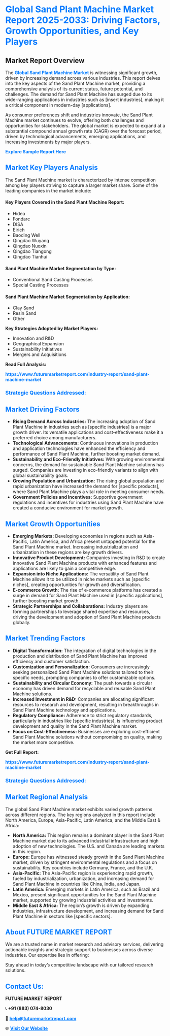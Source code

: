 <h1 style="color: #007BFF;">Global Sand Plant Machine Market Report 2025-2033: Driving Factors, Growth Opportunities, and Key Players</h1>

<section id="overview">
<h2>Market Report Overview</h2>
<p>The <a href="https://www.futuremarketreport.com/industry-report/sand-plant-machine-market" style="color: #007BFF; text-decoration: none;"><strong>Global Sand Plant Machine Market</strong></a> is witnessing significant growth, driven by increasing demand across various industries. This report delves into the key aspects of the Sand Plant Machine market, providing a comprehensive analysis of its current status, future potential, and challenges. The demand for Sand Plant Machine has surged due to its wide-ranging applications in industries such as [insert industries], making it a critical component in modern-day [applications].</p>
<p>As consumer preferences shift and industries innovate, the Sand Plant Machine market continues to evolve, offering both challenges and opportunities for stakeholders. The global market is expected to expand at a substantial compound annual growth rate (CAGR) over the forecast period, driven by technological advancements, emerging applications, and increasing investments by major players.</p>
</section>

<section id="overview">
<p><a href="https://www.futuremarketreport.com/request-sample/reportId=57009" style="color: #007BFF; text-decoration: none;"><strong>Explore Sample Report Here</strong></a></p>
</section>

<section id="key-players">
<h2 style="color: #007BFF;">Market Key Players Analysis</h2>
<p>The Sand Plant Machine market is characterized by intense competition among key players striving to capture a larger market share. Some of the leading companies in the market include:</p>
<h4>Key Players Covered in the Sand Plant Machine Report:</h4>
<ul><li>Hidea</li><li>Fondarc</li><li>DISA</li><li>Eirich</li><li>Baoding Well</li><li>Qingdao Wuyang</li><li>Qingdao Nuoxin</li><li>Qingdao Tiangong</li><li>Qingdao Tianhui</li></ul>
<h4>Sand Plant Machine Market Segmentation by Type:</h4>
<ul><li>Conventional Sand Casting Processes</li><li>Special Casting Processes</li></ul>

<h4>Sand Plant Machine Market Segmentation by Application:</h4>
<ul><li>Clay Sand</li><li>Resin Sand</li><li>Other</li></ul>
<p><strong>Key Strategies Adopted by Market Players:</strong></p>
<ul>
<li>Innovation and R&D</li>
<li>Geographical Expansion</li>
<li>Sustainability Initiatives</li>
<li>Mergers and Acquisitions</li>
</ul>
</section>

<section>
<p><strong>Read Full Analysis: </strong></p><a href="https://www.futuremarketreport.com/industry-report/sand-plant-machine-market" style="color: #007BFF; text-decoration: none;"><strong>https://www.futuremarketreport.com/industry-report/sand-plant-machine-market</strong></a>
<h3 style="color: #007BFF;">Strategic Questions Addressed:</h3>
</section>

<section id="driving-factors">
<h2 style="color: #007BFF;">Market Driving Factors</h2>
<ul>
<li><strong>Rising Demand Across Industries:</strong> The increasing adoption of Sand Plant Machine in industries such as [specific industries] is a major growth driver. Its versatile applications and cost-effectiveness make it a preferred choice among manufacturers.</li>
<li><strong>Technological Advancements:</strong> Continuous innovations in production and application technologies have enhanced the efficiency and performance of Sand Plant Machine, further boosting market demand.</li>
<li><strong>Sustainability and Eco-Friendly Initiatives:</strong> With growing environmental concerns, the demand for sustainable Sand Plant Machine solutions has surged. Companies are investing in eco-friendly variants to align with global sustainability goals.</li>
<li><strong>Growing Population and Urbanization:</strong> The rising global population and rapid urbanization have increased the demand for [specific products], where Sand Plant Machine plays a vital role in meeting consumer needs.</li>
<li><strong>Government Policies and Incentives:</strong> Supportive government regulations and incentives for industries using Sand Plant Machine have created a conducive environment for market growth.</li>
</ul>
</section>

<section id="growth-opportunities">
<h2 style="color: #007BFF;">Market Growth Opportunities</h2>
<ul>
<li><strong>Emerging Markets:</strong> Developing economies in regions such as Asia-Pacific, Latin America, and Africa present untapped potential for the Sand Plant Machine market. Increasing industrialization and urbanization in these regions are key growth drivers.</li>
<li><strong>Innovative Product Development:</strong> Companies investing in R&D to create innovative Sand Plant Machine products with enhanced features and applications are likely to gain a competitive edge.</li>
<li><strong>Expansion into Niche Applications:</strong> The versatility of Sand Plant Machine allows it to be utilized in niche markets such as [specific niches], creating opportunities for growth and diversification.</li>
<li><strong>E-commerce Growth:</strong> The rise of e-commerce platforms has created a surge in demand for Sand Plant Machine used in [specific applications], further boosting market growth.</li>
<li><strong>Strategic Partnerships and Collaborations:</strong> Industry players are forming partnerships to leverage shared expertise and resources, driving the development and adoption of Sand Plant Machine products globally.</li>
</ul>
</section>

<section id="trending-factors">
<h2 style="color: #007BFF;">Market Trending Factors</h2>
<ul>
<li><strong>Digital Transformation:</strong> The integration of digital technologies in the production and distribution of Sand Plant Machine has improved efficiency and customer satisfaction.</li>
<li><strong>Customization and Personalization:</strong> Consumers are increasingly seeking personalized Sand Plant Machine solutions tailored to their specific needs, prompting companies to offer customizable options.</li>
<li><strong>Sustainability and Circular Economy:</strong> The push towards a circular economy has driven demand for recyclable and reusable Sand Plant Machine solutions.</li>
<li><strong>Increased Investment in R&D:</strong> Companies are allocating significant resources to research and development, resulting in breakthroughs in Sand Plant Machine technology and applications.</li>
<li><strong>Regulatory Compliance:</strong> Adherence to strict regulatory standards, particularly in industries like [specific industries], is influencing product development and quality in the Sand Plant Machine market.</li>
<li><strong>Focus on Cost-Effectiveness:</strong> Businesses are exploring cost-efficient Sand Plant Machine solutions without compromising on quality, making the market more competitive.</li>
</ul>
</section>

<section>
<p><strong>Get Full Report: </strong></p><a href="https://www.futuremarketreport.com/industry-report/sand-plant-machine-market" style="color: #007BFF; text-decoration: none;"><strong>https://www.futuremarketreport.com/industry-report/sand-plant-machine-market</strong></a>
<h3 style="color: #007BFF;">Strategic Questions Addressed:</h3>
</section>


<section id="regional-analysis">
<h2 style="color: #007BFF;">Market Regional Analysis</h2>
<p>The global Sand Plant Machine market exhibits varied growth patterns across different regions. The key regions analyzed in this report include North America, Europe, Asia-Pacific, Latin America, and the Middle East & Africa:</p>
<ul>
<li><strong>North America:</strong> This region remains a dominant player in the Sand Plant Machine market due to its advanced industrial infrastructure and high adoption of new technologies. The U.S. and Canada are leading markets in this region.</li>
<li><strong>Europe:</strong> Europe has witnessed steady growth in the Sand Plant Machine market, driven by stringent environmental regulations and a focus on sustainability. Key countries include Germany, France, and the U.K.</li>
<li><strong>Asia-Pacific:</strong> The Asia-Pacific region is experiencing rapid growth, fueled by industrialization, urbanization, and increasing demand for Sand Plant Machine in countries like China, India, and Japan.</li>
<li><strong>Latin America:</strong> Emerging markets in Latin America, such as Brazil and Mexico, present significant opportunities for the Sand Plant Machine market, supported by growing industrial activities and investments.</li>
<li><strong>Middle East & Africa:</strong> The region’s growth is driven by expanding industries, infrastructure development, and increasing demand for Sand Plant Machine in sectors like [specific sectors].</li>
</ul>
</section>

<footer>
<h2 style="color: #007BFF;">About FUTURE MARKET REPORT</h2>
<p>We are a trusted name in market research and advisory services, delivering actionable insights and strategic support to businesses across diverse industries. Our expertise lies in offering:</p>

<p>Stay ahead in today’s competitive landscape with our tailored research solutions.</p>

<h2 style="color: #007BFF;">Contact Us:</h2>
<p><strong>FUTURE MARKET REPORT</strong></p>
<p>📞 <strong>+91 (883) 074-8030</strong></p>
<p>📧 <strong><a href="mailto:help@futuremarketreport.com" style="color: #007BFF;">help@futuremarketreport.com</a></strong></p>
<p>🌐 <strong><a href="https://www.futuremarketreport.com/" style="color: #007BFF;">Visit Our Website</a></strong></p>
</footer>